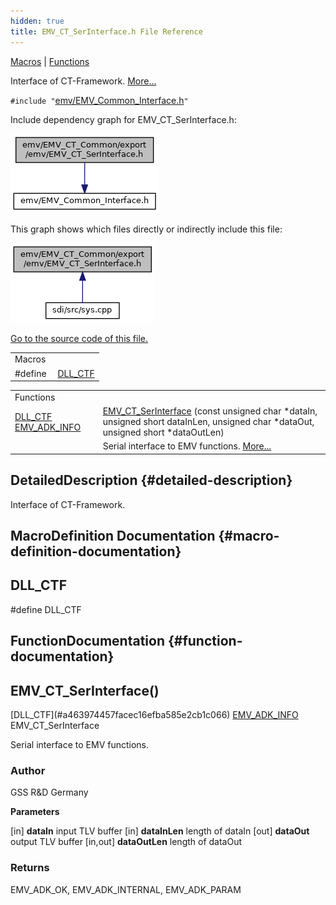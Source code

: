 ```yaml
---
hidden: true
title: EMV_CT_SerInterface.h File Reference
---
```


[Macros](#define-members) \| [Functions](#func-members)

Interface of CT-Framework. [More\...](#details)

`#include "`<a href="_e_m_v___common___interface_8h_source.md">emv/EMV_Common_Interface.h</a>`"`

Include dependency graph for EMV_CT_SerInterface.h:

![](_e_m_v___c_t___ser_interface_8h__incl.png)

This graph shows which files directly or indirectly include this file:

![](_e_m_v___c_t___ser_interface_8h__dep__incl.png)

<a href="_e_m_v___c_t___ser_interface_8h_source.md">Go to the source code of this file.</a>

|          |                                               |
|----------|-----------------------------------------------|
| Macros   |                                               |
| #define  | [DLL_CTF](#a463974457facec16efba585e2cb1c066) |

|  |  |
|----|----|
| Functions |  |
| [DLL_CTF](#a463974457facec16efba585e2cb1c066) <a href="group___a_d_k___r_e_t___c_o_d_e.md#gaa5ed8ecc7a31f36a8927e6e258187810">EMV_ADK_INFO</a>  | [EMV_CT_SerInterface](#aa97edfd89af13c80259d4dbd3907f9e4) (const unsigned char \*dataIn, unsigned short dataInLen, unsigned char \*dataOut, unsigned short \*dataOutLen) |
|   | Serial interface to EMV functions. [More\...](#aa97edfd89af13c80259d4dbd3907f9e4)<br/> |

## DetailedDescription {#detailed-description}

Interface of CT-Framework.

## MacroDefinition Documentation {#macro-definition-documentation}

## DLL_CTF <a href="#a463974457facec16efba585e2cb1c066" id="a463974457facec16efba585e2cb1c066"></a>

<p>#define DLL_CTF</p>

## FunctionDocumentation {#function-documentation}

## EMV_CT_SerInterface() <a href="#aa97edfd89af13c80259d4dbd3907f9e4" id="aa97edfd89af13c80259d4dbd3907f9e4"></a>

<p>[DLL_CTF](#a463974457facec16efba585e2cb1c066) <a href="group___a_d_k___r_e_t___c_o_d_e.md#gaa5ed8ecc7a31f36a8927e6e258187810">EMV_ADK_INFO</a> EMV_CT_SerInterface</p>

Serial interface to EMV functions.

### Author

GSS R&D Germany

**Parameters**

\[in\] **dataIn** input TLV buffer \[in\] **dataInLen** length of dataIn \[out\] **dataOut** output TLV buffer \[in,out\] **dataOutLen** length of dataOut

### Returns

EMV_ADK_OK, EMV_ADK_INTERNAL, EMV_ADK_PARAM
